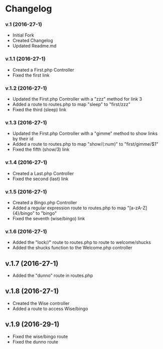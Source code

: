 # Changelog
### v.1 (2016-27-1)
* Initial Fork
* Created Changelog
* Updated Readme.md

### v.1.1 (2016-27-1)
* Created a First.php Controller
* Fixed the first link

### v.1.2 (2016-27-1)
* Updated the First.php Controller with a "zzz" method for link 3
* Added a route to routes.php to map "sleep" to "first/zzz"
* Fixed the third (sleep) link

### v.1.3 (2016-27-1)
* Updated the First.php Controller with a "gimme" method to show links by their id
* Added a route to routes.php to map "show/(:num)" to "first/gimme/$1"
* Fixed the fifth (show/3) link

### v.1.4 (2016-27-1)
* Created a Last.php Controller
* Fixed the second (last) link

### v.1.5 (2016-27-1)
* Created a Bingo.php Controller
* Added a regular expression route to routes.php to map "[a-zA-Z]{4}/bingo" to "bingo"
* Fixed the seventh (wise/bingo) link

### v.1.6 (2016-27-1)
* Added the "lock/*/*" route to routes.php to route to welcome/shucks
* Added the shucks function to the Welcome.php controller

## v.1.7 (2016-27-1)
* Added the "dunno" route in routes.php

## v.1.8 (2016-27-1)
* Created the Wise controller
* Added a route to access Wise/bingo 

## v.1.9  (2016-29-1)
* Fixed the wise/bingo route
* Fixed the dunno route
